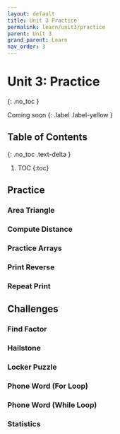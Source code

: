 ```yaml
---
layout: default
title: Unit 3 Practice
permalink: learn/unit3/practice
parent: Unit 3
grand_parent: Learn
nav_order: 3
---
```


<!-- prettier-ignore-start -->
# Unit 3: Practice
{: .no_toc }

Coming soon
{: .label .label-yellow }

## Table of Contents
{: .no_toc .text-delta }

1. TOC
{:toc}
<!-- prettier-ignore-end -->

## Practice

### Area Triangle

### Compute Distance

### Practice Arrays

### Print Reverse

### Repeat Print

## Challenges

### Find Factor

### Hailstone

### Locker Puzzle

### Phone Word (For Loop)

### Phone Word (While Loop)

### Statistics
